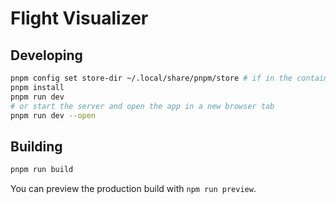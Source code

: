 # Flight Visualizer


## Developing

```sh
pnpm config set store-dir ~/.local/share/pnpm/store # if in the container
pnpm install
pnpm run dev
# or start the server and open the app in a new browser tab
pnpm run dev --open
```

## Building

```sh
pnpm run build
```

You can preview the production build with `npm run preview`.
